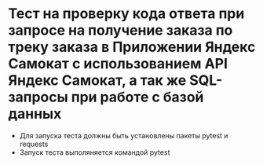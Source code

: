 # Тест на проверку кода ответа при запросе на получение заказа по треку заказа в Приложении Яндекс Самокат с использованием API Яндекс Самокат, а так же SQL-запросы при работе с базой данных
- Для запуска теста должны быть установлены пакеты pytest и requests
- Запуск теста выполяняется командой pytest
